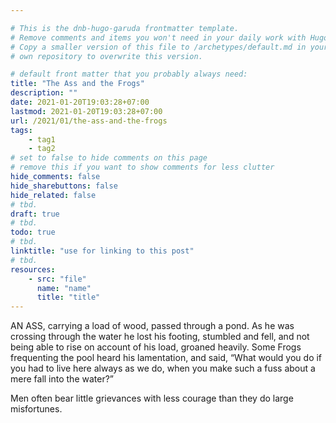 ```yaml
---

# This is the dnb-hugo-garuda frontmatter template. 
# Remove comments and items you won't need in your daily work with Hugo.
# Copy a smaller version of this file to /archetypes/default.md in your
# own repository to overwrite this version.

# default front matter that you probably always need:
title: "The Ass and the Frogs"
description: ""
date: 2021-01-20T19:03:28+07:00
lastmod: 2021-01-20T19:03:28+07:00
url: /2021/01/the-ass-and-the-frogs
tags:
    - tag1
    - tag2
# set to false to hide comments on this page
# remove this if you want to show comments for less clutter
hide_comments: false
hide_sharebuttons: false
hide_related: false
# tbd.
draft: true
# tbd.
todo: true
# tbd.
linktitle: "use for linking to this post"
# tbd.
resources:
    - src: "file"
      name: "name"
      title: "title"
---
```

AN ASS, carrying a load of wood, passed through a pond. As he was crossing through the water he lost his footing, stumbled and fell, and not being able to rise on account of his load, groaned heavily. Some Frogs frequenting the pool heard his lamentation, and said, “What would you do if you had to live here always as we do, when you make such a fuss about a mere fall into the water?”

Men often bear little grievances with less courage than they do large misfortunes.
